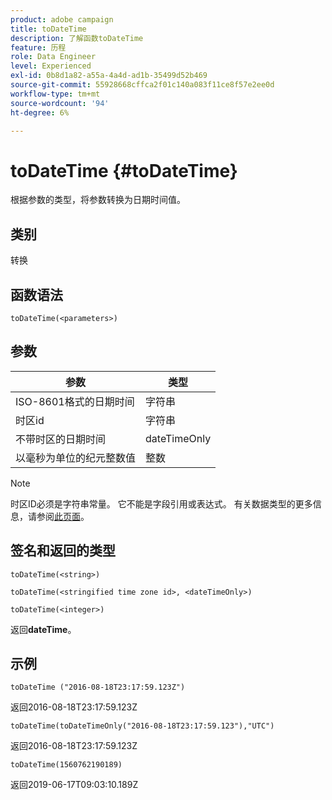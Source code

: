```yaml
---
product: adobe campaign
title: toDateTime
description: 了解函数toDateTime
feature: 历程
role: Data Engineer
level: Experienced
exl-id: 0b8d1a82-a55a-4a4d-ad1b-35499d52b469
source-git-commit: 55928668cffca2f01c140a083f11ce8f57e2ee0d
workflow-type: tm+mt
source-wordcount: '94'
ht-degree: 6%

---
```


# toDateTime {#toDateTime}

根据参数的类型，将参数转换为日期时间值。

## 类别

转换

## 函数语法

`toDateTime(<parameters>)`

## 参数

| 参数 | 类型 |
|-----------|------------------|
| ISO-8601格式的日期时间 | 字符串 |
| 时区id | 字符串 |
| 不带时区的日期时间 | dateTimeOnly |
| 以毫秒为单位的纪元整数值 | 整数 |

>[!NOTE]
>
>时区ID必须是字符串常量。 它不能是字段引用或表达式。 有关数据类型的更多信息，请参阅[此页面](../expression/data-types.md)。

## 签名和返回的类型

`toDateTime(<string>)`

`toDateTime(<stringified time zone id>, <dateTimeOnly>)`

`toDateTime(<integer>)`

返回&#x200B;**dateTime**。

<!--`toDateTime(<year>,<month>,<dayOfMonth>,<hour>,<minute>,<second>)`

Returns a date time with default time zone UTC.

`toDateTime(<year>,<month>,<dayOfMonth>)`
`toDateTime(<stringified timeZone>,<year>,<month>,<dayOfMonth>)`
`toDateTime(<timeZone>,<year>,<month>,<dayOfMonth>)`

Return a datetime where hour, minute and second set to 0.

`toDateTime(<stringified timeZone>,<year>,<month>,<dayOfMonth>,<hour>,<minute>,<second>)`
`toDateTime(<string>)`
`toDateTime(<string>,<integer>)`
`toDateTime(<stringified timeZone>,<dateTimeOnly)`

`toDateTime(<timeZone>,<integer>)`

Return a datetime.

-->

## 示例

`toDateTime ("2016-08-18T23:17:59.123Z")`

返回2016-08-18T23:17:59.123Z

`toDateTime(toDateTimeOnly("2016-08-18T23:17:59.123"),"UTC")`

返回2016-08-18T23:17:59.123Z

`toDateTime(1560762190189)`

返回2019-06-17T09:03:10.189Z

<!--`toDateTime ("2016-08-18T23:17:59.123", "UTC")`

Returns 2016-08-18T23:17:59.123Z.

`toDateTime("Z",2016,8,18,23,17,59)`

Returns 2016-08-18T23:17:59.000Z.

`toDateTime("Z",2016,8,18)`

Returns 2016-08-18T00:00:00.000Z.-->
